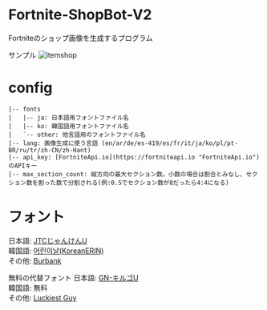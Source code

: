 # Fortnite-ShopBot-V2
Fortniteのショップ画像を生成するプログラム  

サンプル
![itemshop](https://user-images.githubusercontent.com/53356872/129329313-1be7ed82-4430-419a-a66e-6ba3f144698a.png)  

# config
```
|-- fonts  
|   |-- ja: 日本語用フォントファイル名  
|   |-- ko: 韓国語用フォントファイル名  
|   `-- other: 他言語用のフォントファイル名  
|-- lang: 画像生成に使う言語 (en/ar/de/es-419/es/fr/it/ja/ko/pl/pt-BR/ru/tr/zh-CN/zh-Hant)  
|-- api_key: [FortniteApi.io](https://fortniteapi.io "FortniteApi.io")のAPIキー  
|-- max_section_count: 縦方向の最大セクション数。小数の場合は割合とみなし、セクション数を割った数で分割される(例:0.5でセクション数が8だったら4:4になる)  
```

# フォント
日本語: [JTCじゃんけんU](https://font.designers-garage.jp/products/detail/2338 "NISフォント")  
韓国語: [어린이날(KoreanERIN)](http://www.asiafont.com/asfont/am_down.php "asiafont.com")  
その他: [Burbank](https://houseind.com/hi/burbank "House Industries")  

無料の代替フォント
日本語: [GN-キルゴU](http://getsuren.com/killgoU.html "GN's Side")  
韓国語: 無料  
その他: [Luckiest Guy](https://fonts.google.com/specimen/Luckiest+Guy "Google Fonts")  
